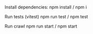 Install dependencies:
npm install / npm i

Run tests (vitest)
npm run test / npm test


Run crawl
npm run start / npm start
